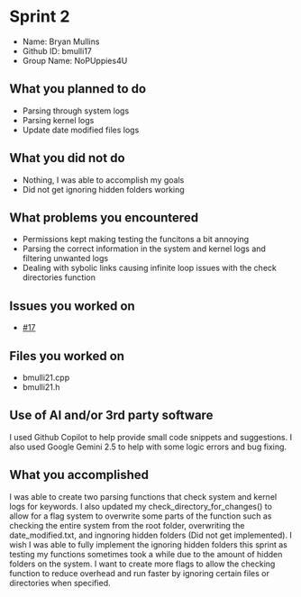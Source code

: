 # Sprint 2
- Name:        Bryan Mullins
- Github ID:   bmulli17
- Group Name:  NoPUppies4U
## What you planned to do
- Parsing through system logs
- Parsing kernel logs
- Update date modified files logs
## What you did not do
- Nothing, I was able to accomplish my goals
- Did not get ignoring hidden folders working
## What problems you encountered
- Permissions kept making testing the funcitons a bit annoying
- Parsing the correct information in the system and kernel logs and filtering unwanted logs
- Dealing with sybolic links causing infinite loop issues with the check directories function
## Issues you worked on
- [#17](https://github.com/Andrew-Sagraves/NoPUppies4U/issues/17)
## Files you worked on
- bmulli21.cpp
- bmulli21.h
## Use of AI and/or 3rd party software
I used Github Copilot to help provide small code snippets and suggestions. I also used Google Gemini 2.5 to help with some logic errors and bug fixing.
## What you accomplished
I was able to create two parsing functions that check system and kernel logs for keywords. I also updated my check_directory_for_changes() to allow for a flag system to overwrite some parts of the function such as checking the entire system from the root folder, overwriting the date_modified.txt, and ingnoring hidden folders (Did not get implemented). I wish I was able to fully implement the ignoring hidden folders this sprint as testing my functions sometimes took a while due to the amount of hidden folders on the system. I want to create more flags to allow the checking function to reduce overhead and run faster by ignoring certain files or directories when specified.